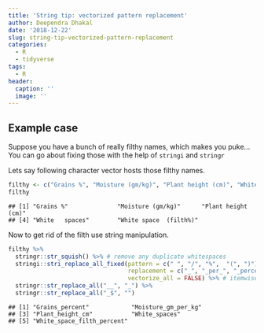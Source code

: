 ```yaml
---
title: 'String tip: vectorized pattern replacement'
author: Deependra Dhakal
date: '2018-12-22'
slug: string-tip-vectorized-pattern-replacement
categories:
  - R
  - tidyverse
tags:
  - R
header:
  caption: ''
  image: ''
---
```




## Example case

Suppose you have a bunch of really filthy names, which makes you puke... You can go about fixing those with the help of `stringi` and `stringr`

Lets say following character vector hosts those filthy names.


```r
filthy <- c("Grains %", "Moisture (gm/kg)", "Plant height (cm)", "White   spaces", "White space  (filth%)")
filthy
```

```
## [1] "Grains %"              "Moisture (gm/kg)"      "Plant height (cm)"    
## [4] "White   spaces"        "White space  (filth%)"
```

Now to get rid of the filth use string manipulation.


```r
filthy %>% 
  stringr::str_squish() %>% # remove any duplicate whitespaces
  stringi::stri_replace_all_fixed(pattern = c(" ", "/", "%",  "(", ")"), 
                                  replacement = c("_", "_per_", "_percent_", "_", "_"), 
                                  vectorize_all = FALSE) %>% # itemwise vector element match for search and replacement
  stringr::str_replace_all("__", "_") %>% 
  stringr::str_replace_all("_$", "")
```

```
## [1] "Grains_percent"            "Moisture_gm_per_kg"       
## [3] "Plant_height_cm"           "White_spaces"             
## [5] "White_space_filth_percent"
```

